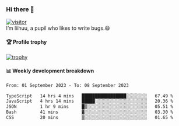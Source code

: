 ### Hi there 👋
[![visitor](https://visitor-badge.glitch.me/badge?page_id=liihuu&right_color=blue)](https://github.com/liihuu)<br>
I’m liihuu, a pupil who likes to write bugs.😄


#### 🏆 Profile trophy
[![trophy](https://github-profile-trophy.vercel.app?username=liihuu&margin-w=16&margin-h=16&rank=-C,-B)](https://github.com/liihuu)


#### 📊 Weekly development breakdown
<!--START_SECTION:waka-->

```txt
From: 01 September 2023 - To: 08 September 2023

TypeScript   14 hrs 4 mins   █████████████████░░░░░░░░   67.49 %
JavaScript   4 hrs 14 mins   █████░░░░░░░░░░░░░░░░░░░░   20.36 %
JSON         1 hr 9 mins     █▒░░░░░░░░░░░░░░░░░░░░░░░   05.51 %
Bash         41 mins         ▓░░░░░░░░░░░░░░░░░░░░░░░░   03.30 %
CSS          20 mins         ▒░░░░░░░░░░░░░░░░░░░░░░░░   01.65 %
```

<!--END_SECTION:waka-->

<!--
**liihuu/liihuu** is a ✨ _special_ ✨ repository because its `README.md` (this file) appears on your GitHub profile.

Here are some ideas to get you started:

- 🔭 I’m currently working on ...
- 🌱 I’m currently learning ...
- 👯 I’m looking to collaborate on ...
- 🤔 I’m looking for help with ...
- 💬 Ask me about ...
- 📫 How to reach me: ...
- 😄 Pronouns: ...
- ⚡ Fun fact: ...
-->
